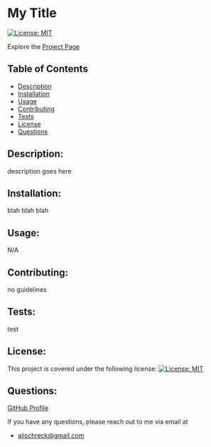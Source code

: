 
  # My Title
  
  [![License: MIT](https://img.shields.io/badge/License-MIT-yellow.svg)](https://opensource.org/licenses/MIT)

  Explore the [Project Page](https://github.com/Alischrec/README_Generator)
  
  ## Table of Contents
  * [Description](#Description)
  * [Installation](#Installation)
  * [Usage](#Usage)
  * [Contributing](#Contributing)
  * [Tests](#Tests)
  * [License](#License)
  * [Questions](#Questions)

  ## Description: 
  description goes here 
  
  ## Installation:
  blah blah blah

  ## Usage:
  N/A

  ## Contributing:
  no guidelines

  ## Tests:
  test

  ## License:
  This project is covered under the following license: [![License: MIT](https://img.shields.io/badge/License-MIT-yellow.svg)](https://opensource.org/licenses/MIT)

  ## Questions:
  [GitHub Profile](https://github.com/Alischrec)
  
  If you have any questions, please reach out to me via email at 
  * <alischreck@gmail.com>
  
  